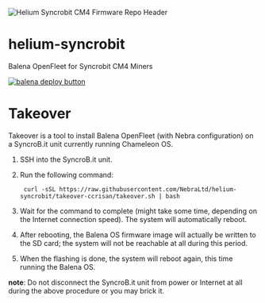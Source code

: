 ![Helium Syncrobit CM4 Firmware Repo Header](https://cdn.shopify.com/s/files/1/0071/2281/3001/files/Nebra-Firmware-Github-Header-Syncrobit_2x_226e8a2b-c506-4be7-a4d4-abfb892e1f6d.png?v=1672853314)

# helium-syncrobit
Balena OpenFleet for Syncrobit CM4 Miners

[![balena deploy button](https://www.balena.io/deploy.svg)](https://dashboard.balena-cloud.com/deploy?repoUrl=https://github.com/NebraLtd/helium-syncrobit)

# Takeover

Takeover is a tool to install Balena OpenFleet (with Nebra configuration) on a SyncroB.it unit currently running Chameleon OS.

1. SSH into the SyncroB.it unit.
2. Run the following command:

        curl -sSL https://raw.githubusercontent.com/NebraLtd/helium-syncrobit/takeover-ccrisan/takeover.sh | bash

3. Wait for the command to complete (might take some time, depending on the Internet connection speed). The system will automatically reboot.
4. After rebooting, the Balena OS firmware image will actually be written to the SD card; the system will not be reachable at all during this period.
5. When the flashing is done, the system will reboot again, this time running the Balena OS.

**note**: Do not disconnect the SyncroB.it unit from power or Internet at all during the above procedure or you may brick it.
